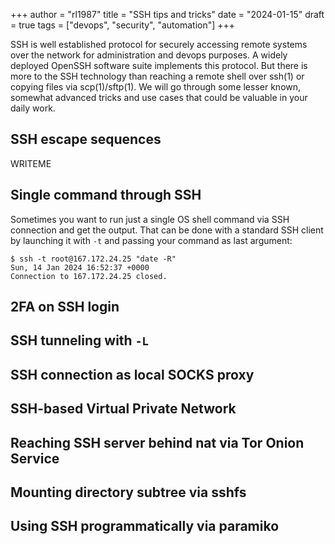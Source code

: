 +++
author = "rl1987"
title = "SSH tips and tricks"
date = "2024-01-15"
draft = true
tags = ["devops", "security", "automation"]
+++

SSH is well established protocol for securely accessing remote systems over the 
network for administration and devops purposes. A widely deployed OpenSSH 
software suite implements this protocol. But there is more to the SSH technology
than reaching a remote shell over ssh(1) or copying files via scp(1)/sftp(1).
We will go through some lesser known, somewhat advanced tricks and use cases
that could be valuable in your daily work.

SSH escape sequences
--------------------

WRITEME

Single command through SSH
--------------------------

Sometimes you want to run just a single OS shell command via SSH connection
and get the output. That can be done with a standard SSH client by launching it
with `-t` and passing your command as last argument:

```
$ ssh -t root@167.172.24.25 "date -R"    
Sun, 14 Jan 2024 16:52:37 +0000
Connection to 167.172.24.25 closed.
```

2FA on SSH login
-----------------

SSH tunneling with `-L`
-----------------------

SSH connection as local SOCKS proxy
-----------------------------------

SSH-based Virtual Private Network
---------------------------------

Reaching SSH server behind nat via Tor Onion Service
----------------------------------------------------

Mounting directory subtree via sshfs
------------------------------------

Using SSH programmatically via paramiko
---------------------------------------

